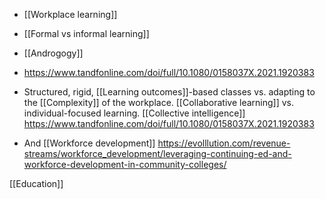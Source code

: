   - [[Workplace learning]]
  -  [[Formal vs informal learning]]
  - [[Androgogy]]

  - https://www.tandfonline.com/doi/full/10.1080/0158037X.2021.1920383

  - Structured, rigid,  [[Learning outcomes]]-based classes vs. adapting to
    the [[Complexity]] of the workplace.
    [[Collaborative learning]] vs.
    individual-focused learning.  [[Collective intelligence]]
    https://www.tandfonline.com/doi/full/10.1080/0158037X.2021.1920383

  - And [[Workforce development]]
    https://evolllution.com/revenue-streams/workforce_development/leveraging-continuing-ed-and-workforce-development-in-community-colleges/

[[Education]]